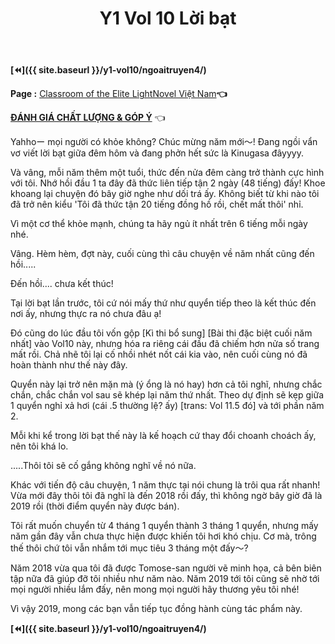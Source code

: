 ﻿---
layout: post
title: Y1 Vol 10 Lời bạt
permalink: /y1-vol10/loibat/
---

**[⏪]({{ site.baseurl }}/y1-vol10/ngoaitruyen4/)**

**Page :** [Classroom of the Elite LightNovel Việt Nam](http://facebook.com/Classroom.of.the.Elite.VN)**👈**

[**ĐÁNH GIÁ CHẤT LƯỢNG & GÓP Ý**](https://bit.ly/danhgiagopy) 👈

Yahhoー mọi người có khỏe không? Chúc mừng năm mới～! Đang ngồi vẩn vơ viết lời bạt giữa đêm hôm và đang phởn hết sức là Kinugasa đâyyyy.

Và vâng, mỗi năm thêm một tuổi, thức đến nửa đêm càng trở thành cực hình với tôi. Nhớ hồi đầu 1 ta đây đã thức liên tiếp tận 2 ngày (48 tiếng) đấy! Khoe khoang lại chuyện đó bây giờ nghe như dối trá ấy. Không biết từ khi nào tôi đã trở nên kiểu 'Tôi đã thức tận 20 tiếng đồng hồ rồi, chết mất thôi' nhỉ.

Vì một cơ thể khỏe mạnh, chúng ta hãy ngủ ít nhất trên 6 tiếng mỗi ngày nhé.

Vâng. Hèm hèm, đợt này, cuối cùng thì câu chuyện về năm nhất cũng đến hồi\.....

Đến hồi\.... chưa kết thúc!

Tại lời bạt lần trước, tôi cứ nói mấy thứ như quyển tiếp theo là kết thúc đến nơi ấy, nhưng thực ra nó chưa đâu ạ!

Đó cũng do lúc đầu tôi vốn gộp \[Kì thi bổ sung\] \[Bài thi đặc biệt cuối năm nhất\] vào Vol10 này, nhưng hóa ra riêng cái đầu đã chiếm hơn nửa số trang mất rồi. Chả nhẽ tôi lại cố nhồi nhét nốt cái kia vào, nên cuối cùng nó đã hoàn thành như thế này đây.

Quyển này lại trở nên mặn mà (ý ổng là nó hay) hơn cả tôi nghĩ, nhưng chắc chắn, chắc chắn vol sau sẽ khép lại năm thứ nhất. Theo dự định sẽ kẹp giữa 1 quyển nghỉ xả hơi (cái .5 thường lệ? ấy) \[trans: Vol 11.5 đó\] và tới phần năm 2.

Mỗi khi kể trong lời bạt thế này là kế hoạch cứ thay đổi choanh choách ấy, nên tôi khá lo.

\.....Thôi tôi sẽ cố gắng không nghĩ về nó nữa.

Khác với tiến độ câu chuyện, 1 năm thực tại nói chung là trôi qua rất nhanh! Vừa mới đây thôi tôi đã nghĩ là đến 2018 rồi đấy, thì không ngờ bây giờ đã là 2019 rồi (thời điểm quyển này được bán).

Tôi rất muốn chuyển từ 4 tháng 1 quyển thành 3 tháng 1 quyển, nhưng mấy năm gần đây vẫn chưa thực hiện được khiến tôi hơi khó chịu. Cơ mà, trông thế thôi chứ tôi vẫn nhắm tới mục tiêu 3 tháng một đấy～?

Năm 2018 vừa qua tôi đã được Tomose-san người vẽ minh họa, cả bên biên tập nữa đã giúp đỡ tôi nhiều như năm nào. Năm 2019 tới tôi cũng sẽ nhờ tới mọi người nhiều lắm đấy, nên mong mọi người hãy thương yêu tôi nhé!

Vì vậy 2019, mong các bạn vẫn tiếp tục đồng hành cùng tác phẩm này.

**[⏪]({{ site.baseurl }}/y1-vol10/ngoaitruyen4/)**
